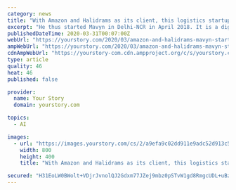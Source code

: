 ```yaml
---
category: news
title: "With Amazon and Halidrams as its client, this logistics startup is bringing AI to the sector"
excerpt: "He thus started Mavyn in Delhi-NCR in April 2018. It is a digital trucking startup that focusses on truckload transportation. An app and web-based freight exchange platform, Mavyn provides the end-to-end shipping needs of companies with the help of artificial intelligence (AI), where shippers can book shipments within seconds. “The trucks ..."
publishedDateTime: 2020-03-31T00:07:00Z
webUrl: "https://yourstory.com/2020/03/amazon-and-halidrams-mavyn-startup-logistics-ai"
ampWebUrl: "https://yourstory.com/2020/03/amazon-and-halidrams-mavyn-startup-logistics-ai/amp"
cdnAmpWebUrl: "https://yourstory-com.cdn.ampproject.org/c/s/yourstory.com/2020/03/amazon-and-halidrams-mavyn-startup-logistics-ai/amp"
type: article
quality: 46
heat: 46
published: false

provider:
  name: Your Story
  domain: yourstory.com

topics:
  - AI

images:
  - url: "https://images.yourstory.com/cs/2/a9efa9c02dd911e9adc52d913c55075e/Image9zdj-1585287802017.jpg?fm=png&auto=format"
    width: 800
    height: 400
    title: "With Amazon and Halidrams as its client, this logistics startup is bringing AI to the sector"

secured: "H31EoLW0BWolt+VDjrJvnolQJ2Gdxm77JZej9mbz0pSTvW1gd8RmgcUDL+uBz8xn/M+b5gH4MNyRJyBNrg2iCFZTqx7vstBlizUz5Xlxx1PSS60y+7p2YX/G3wZAzQQN3OVTJdP22EYI7yUmQMwbZoI5mvssJEiPGdrdxSEU0vgGJEKRYrR9fm+LYsQMiryloefrQ/0JlZIX7qJl143/cuZC25GU+1xtBxIhnjOf5tKoIhiRQGyRo93RZcQozXMdsts9RDH7j9gqKbMtTW4oQCAfvmZg7lwp2wfpicxddU23R2gQiO8IfI15xHqoc/x7;qidEiC49E2emGkTJ5xmSiA=="
---
```


